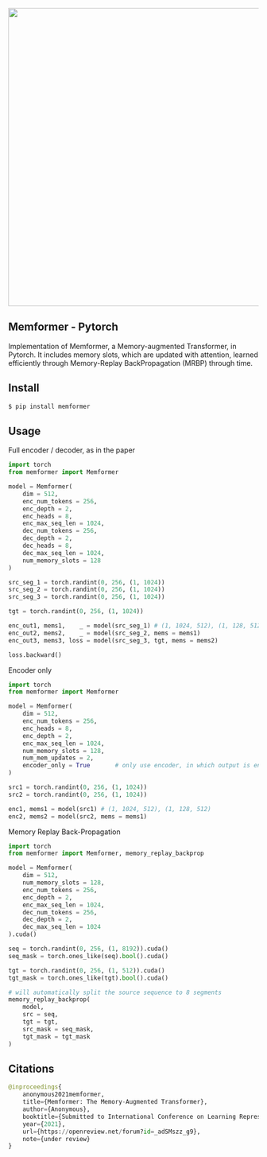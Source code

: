 <img src="./memformer.png" width="600px"></img>

## Memformer - Pytorch

Implementation of Memformer, a Memory-augmented Transformer, in Pytorch. It includes memory slots, which are updated with attention, learned efficiently through Memory-Replay BackPropagation (MRBP) through time.

## Install

```py
$ pip install memformer
```

## Usage

Full encoder / decoder, as in the paper

```py
import torch
from memformer import Memformer

model = Memformer(
    dim = 512,
    enc_num_tokens = 256,
    enc_depth = 2,
    enc_heads = 8,
    enc_max_seq_len = 1024,
    dec_num_tokens = 256,
    dec_depth = 2,
    dec_heads = 8,
    dec_max_seq_len = 1024,
    num_memory_slots = 128
)

src_seg_1 = torch.randint(0, 256, (1, 1024))
src_seg_2 = torch.randint(0, 256, (1, 1024))
src_seg_3 = torch.randint(0, 256, (1, 1024))

tgt = torch.randint(0, 256, (1, 1024))

enc_out1, mems1,    _ = model(src_seg_1) # (1, 1024, 512), (1, 128, 512), _
enc_out2, mems2,    _ = model(src_seg_2, mems = mems1)
enc_out3, mems3, loss = model(src_seg_3, tgt, mems = mems2)

loss.backward()
```

Encoder only

```py
import torch
from memformer import Memformer

model = Memformer(
    dim = 512,
    enc_num_tokens = 256,
    enc_heads = 8,
    enc_depth = 2,
    enc_max_seq_len = 1024,
    num_memory_slots = 128,
    num_mem_updates = 2,
    encoder_only = True       # only use encoder, in which output is encoded output
)

src1 = torch.randint(0, 256, (1, 1024))
src2 = torch.randint(0, 256, (1, 1024))

enc1, mems1 = model(src1) # (1, 1024, 512), (1, 128, 512)
enc2, mems2 = model(src2, mems = mems1)
```

Memory Replay Back-Propagation

```py
import torch
from memformer import Memformer, memory_replay_backprop

model = Memformer(
    dim = 512,
    num_memory_slots = 128,
    enc_num_tokens = 256,
    enc_depth = 2,
    enc_max_seq_len = 1024,
    dec_num_tokens = 256,
    dec_depth = 2,
    dec_max_seq_len = 1024
).cuda()

seq = torch.randint(0, 256, (1, 8192)).cuda()
seq_mask = torch.ones_like(seq).bool().cuda()

tgt = torch.randint(0, 256, (1, 512)).cuda()
tgt_mask = torch.ones_like(tgt).bool().cuda()

# will automatically split the source sequence to 8 segments
memory_replay_backprop(
    model,
    src = seq,
    tgt = tgt,
    src_mask = seq_mask,
    tgt_mask = tgt_mask
)
```

## Citations

```py
@inproceedings{
    anonymous2021memformer,
    title={Memformer: The Memory-Augmented Transformer},
    author={Anonymous},
    booktitle={Submitted to International Conference on Learning Representations},
    year={2021},
    url={https://openreview.net/forum?id=_adSMszz_g9},
    note={under review}
}
```
